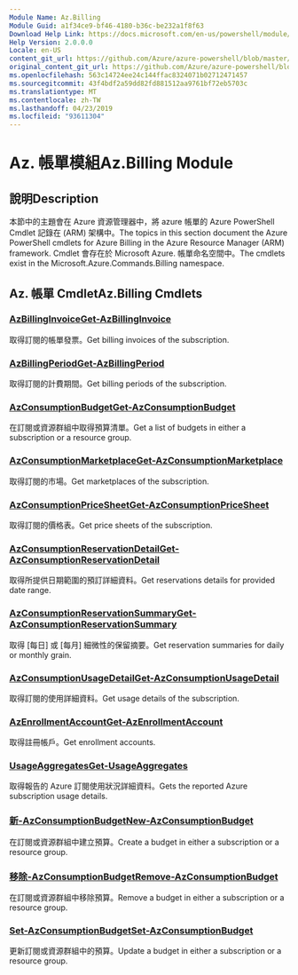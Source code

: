 ```yaml
---
Module Name: Az.Billing
Module Guid: a1f34ce9-bf46-4180-b36c-be232a1f8f63
Download Help Link: https://docs.microsoft.com/en-us/powershell/module/az.billing
Help Version: 2.0.0.0
Locale: en-US
content_git_url: https://github.com/Azure/azure-powershell/blob/master/src/Billing/Billing/help/Az.Billing.md
original_content_git_url: https://github.com/Azure/azure-powershell/blob/master/src/Billing/Billing/help/Az.Billing.md
ms.openlocfilehash: 563c14724ee24c144ffac8324071b02712471457
ms.sourcegitcommit: 43f4bdf2a59dd82fd881512aa9761bf72eb5703c
ms.translationtype: MT
ms.contentlocale: zh-TW
ms.lasthandoff: 04/23/2019
ms.locfileid: "93611304"
---
```

# <span data-ttu-id="32d08-101">Az. 帳單模組</span><span class="sxs-lookup"><span data-stu-id="32d08-101">Az.Billing Module</span></span>
## <span data-ttu-id="32d08-102">說明</span><span class="sxs-lookup"><span data-stu-id="32d08-102">Description</span></span>
<span data-ttu-id="32d08-103">本節中的主題會在 Azure 資源管理器中，將 azure 帳單的 Azure PowerShell Cmdlet 記錄在 (ARM) 架構中。</span><span class="sxs-lookup"><span data-stu-id="32d08-103">The topics in this section document the Azure PowerShell cmdlets for Azure Billing in the Azure Resource Manager (ARM) framework.</span></span> <span data-ttu-id="32d08-104">Cmdlet 會存在於 Microsoft Azure. 帳單命名空間中。</span><span class="sxs-lookup"><span data-stu-id="32d08-104">The cmdlets exist in the Microsoft.Azure.Commands.Billing namespace.</span></span>

## <span data-ttu-id="32d08-105">Az. 帳單 Cmdlet</span><span class="sxs-lookup"><span data-stu-id="32d08-105">Az.Billing Cmdlets</span></span>
### [<span data-ttu-id="32d08-106">AzBillingInvoice</span><span class="sxs-lookup"><span data-stu-id="32d08-106">Get-AzBillingInvoice</span></span>](Get-AzBillingInvoice.md)
<span data-ttu-id="32d08-107">取得訂閱的帳單發票。</span><span class="sxs-lookup"><span data-stu-id="32d08-107">Get billing invoices of the subscription.</span></span>

### [<span data-ttu-id="32d08-108">AzBillingPeriod</span><span class="sxs-lookup"><span data-stu-id="32d08-108">Get-AzBillingPeriod</span></span>](Get-AzBillingPeriod.md)
<span data-ttu-id="32d08-109">取得訂閱的計費期間。</span><span class="sxs-lookup"><span data-stu-id="32d08-109">Get billing periods of the subscription.</span></span>

### [<span data-ttu-id="32d08-110">AzConsumptionBudget</span><span class="sxs-lookup"><span data-stu-id="32d08-110">Get-AzConsumptionBudget</span></span>](Get-AzConsumptionBudget.md)
<span data-ttu-id="32d08-111">在訂閱或資源群組中取得預算清單。</span><span class="sxs-lookup"><span data-stu-id="32d08-111">Get a list of budgets in either a subscription or a resource group.</span></span>

### [<span data-ttu-id="32d08-112">AzConsumptionMarketplace</span><span class="sxs-lookup"><span data-stu-id="32d08-112">Get-AzConsumptionMarketplace</span></span>](Get-AzConsumptionMarketplace.md)
<span data-ttu-id="32d08-113">取得訂閱的市場。</span><span class="sxs-lookup"><span data-stu-id="32d08-113">Get marketplaces of the subscription.</span></span>

### [<span data-ttu-id="32d08-114">AzConsumptionPriceSheet</span><span class="sxs-lookup"><span data-stu-id="32d08-114">Get-AzConsumptionPriceSheet</span></span>](Get-AzConsumptionPriceSheet.md)
<span data-ttu-id="32d08-115">取得訂閱的價格表。</span><span class="sxs-lookup"><span data-stu-id="32d08-115">Get price sheets of the subscription.</span></span>

### [<span data-ttu-id="32d08-116">AzConsumptionReservationDetail</span><span class="sxs-lookup"><span data-stu-id="32d08-116">Get-AzConsumptionReservationDetail</span></span>](Get-AzConsumptionReservationDetail.md)
<span data-ttu-id="32d08-117">取得所提供日期範圍的預訂詳細資料。</span><span class="sxs-lookup"><span data-stu-id="32d08-117">Get reservations details for provided date range.</span></span>

### [<span data-ttu-id="32d08-118">AzConsumptionReservationSummary</span><span class="sxs-lookup"><span data-stu-id="32d08-118">Get-AzConsumptionReservationSummary</span></span>](Get-AzConsumptionReservationSummary.md)
<span data-ttu-id="32d08-119">取得 [每日] 或 [每月] 細微性的保留摘要。</span><span class="sxs-lookup"><span data-stu-id="32d08-119">Get reservation summaries for daily or monthly grain.</span></span>

### [<span data-ttu-id="32d08-120">AzConsumptionUsageDetail</span><span class="sxs-lookup"><span data-stu-id="32d08-120">Get-AzConsumptionUsageDetail</span></span>](Get-AzConsumptionUsageDetail.md)
<span data-ttu-id="32d08-121">取得訂閱的使用詳細資料。</span><span class="sxs-lookup"><span data-stu-id="32d08-121">Get usage details of the subscription.</span></span>

### [<span data-ttu-id="32d08-122">AzEnrollmentAccount</span><span class="sxs-lookup"><span data-stu-id="32d08-122">Get-AzEnrollmentAccount</span></span>](Get-AzEnrollmentAccount.md)
<span data-ttu-id="32d08-123">取得註冊帳戶。</span><span class="sxs-lookup"><span data-stu-id="32d08-123">Get enrollment accounts.</span></span>

### [<span data-ttu-id="32d08-124">UsageAggregates</span><span class="sxs-lookup"><span data-stu-id="32d08-124">Get-UsageAggregates</span></span>](Get-UsageAggregates.md)
<span data-ttu-id="32d08-125">取得報告的 Azure 訂閱使用狀況詳細資料。</span><span class="sxs-lookup"><span data-stu-id="32d08-125">Gets the reported Azure subscription usage details.</span></span>

### [<span data-ttu-id="32d08-126">新-AzConsumptionBudget</span><span class="sxs-lookup"><span data-stu-id="32d08-126">New-AzConsumptionBudget</span></span>](New-AzConsumptionBudget.md)
<span data-ttu-id="32d08-127">在訂閱或資源群組中建立預算。</span><span class="sxs-lookup"><span data-stu-id="32d08-127">Create a budget in either a subscription or a resource group.</span></span>

### [<span data-ttu-id="32d08-128">移除-AzConsumptionBudget</span><span class="sxs-lookup"><span data-stu-id="32d08-128">Remove-AzConsumptionBudget</span></span>](Remove-AzConsumptionBudget.md)
<span data-ttu-id="32d08-129">在訂閱或資源群組中移除預算。</span><span class="sxs-lookup"><span data-stu-id="32d08-129">Remove a budget in either a subscription or a resource group.</span></span>

### [<span data-ttu-id="32d08-130">Set-AzConsumptionBudget</span><span class="sxs-lookup"><span data-stu-id="32d08-130">Set-AzConsumptionBudget</span></span>](Set-AzConsumptionBudget.md)
<span data-ttu-id="32d08-131">更新訂閱或資源群組中的預算。</span><span class="sxs-lookup"><span data-stu-id="32d08-131">Update a budget in either a subscription or a resource group.</span></span>

